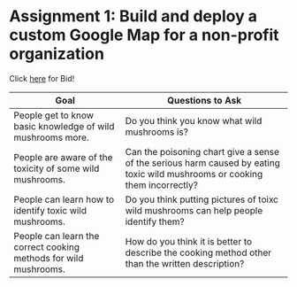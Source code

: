 # Assignment 1: Build and deploy a custom Google Map for a non-profit organization

Click [here](https://docs.google.com/document/d/13RVkb4wAbRj2a-NGelPUNtme0fChfHFGbQcunMY-gig/edit?usp=sharing) for Bid!


|                              Goal                              |                                     Questions to Ask                                            |
|------------------------------------------|---------------------------------------------------------------------------------|
|People get to know basic knowledge of wild mushrooms more.      |Do you think you know what wild mushrooms is?                                                    |
|People are aware of the toxicity of some wild mushrooms.        |Can the poisoning chart give a sense of the serious harm caused by eating toxic wild mushrooms or                                                                       cooking them incorrectly?                                                                        |
|People can learn how to identify toxic wild mushrooms.          |Do you think putting pictures of toixc wild mushrooms can help people identify them?             |
|People can learn the correct cooking methods for wild mushrooms.|How do you think it is better to describe the cooking method other than the written description? |
